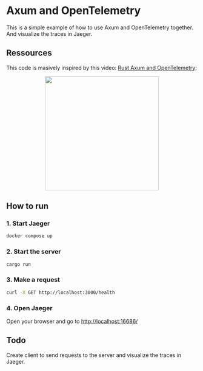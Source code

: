 # Axum and OpenTelemetry

This is a simple example of how to use Axum and OpenTelemetry together. And visualize the traces in Jaeger.

## Ressources

This code is masively inspired by this video: [Rust Axum and OpenTelemetry](https://www.youtube.com/watch?v=aVFzMog9FOQ):

<p align="center">
  <a href="https://www.youtube.com/watch?v=aVFzMog9FOQ">
    <img src="https://img.youtube.com/vi/aVFzMog9FOQ/0.jpg" width="300"/>
  </a>
</p>

## How to run

### 1. Start Jaeger

```bash
docker compose up
```

### 2. Start the server

```bash
cargo run
```

### 3. Make a request

```bash
curl -X GET http://localhost:3000/health 
```

### 4. Open Jaeger

Open your browser and go to [http://localhost:16686/](http://localhost:16686/)

## Todo

Create client to send requests to the server and visualize the traces in Jaeger.
